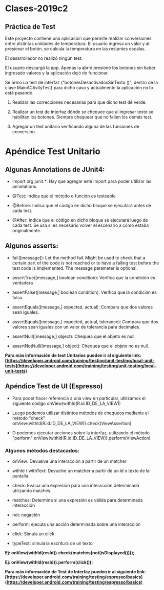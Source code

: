 
# Clases-2019c2
## Práctica de Test

Este proyecto contiene una aplicación que permite realizar conversiones entre distintas unidades de temperatura. El usuario ingresa un valor y al presionar el botón, se calcula la temperatura en las restantes escalas.

El desarrollador no realizó ningún test.

El usuario descargó la app. Apenas la abrió presionó los botones sin haber ingresado valores y la aplicación dejó de funcionar. 

Se armó un test de interfaz ("botonesDesactivadosSinTexto ()", dentro de la clase MainACtivityTest) para dicho caso y actualmente la aplicación no lo está pasando.

1.  Realizar las correcciones necesarias para que dicho test dé verde.
    
2.  Realizar un test de interfaz dónde se chequee que al ingresar texto se habilitan los botones. Siempre chequear que no fallen los demás test.
    
3.  Agregar un test unitario verificando alguna de las funciones de conversión.
    

# Apéndice Test Unitario

## Algunas Annotations de JUnit4:

- import org.junit.*: Hay que agregar este import para poder utilizar las annotations.

- @Test: Indica que el método o función es testeable

- @Before: Indica que el código en dicho bloque se ejecutará antes de cada test.

- @After: Indica que el código en dicho bloque se ejecutará luego de cada test. Se usa si es necesario volver el escenario a cómo estaba originalmente.

## Algunos asserts:

- fail([message]): Let the method fail. Might be used to check that a certain part of the code is not reached or to have a failing test before the test code is implemented. The message parameter is optional.

- assertTrue([message,] boolean condition): Verifica que la condición es verdadera

- assertFalse([message,] boolean condition): Verifica que la condición es falsa

- assertEquals([message,] expected, actual): Compara que dos valores sean iguales.

- assertEquals([message,] expected, actual, tolerance): Compara que dos valores sean iguales con un valor de tolerancia para decimales.

- assertNull([message,] object): Chequea que el objeto es null.

- assertNotNull([message,] object): Chequea que el objeto no es null.

**Para más información de test Unitarios pueden ir al siguiente link:  [https://developer.android.com/training/testing/unit-testing/local-unit-tests](https://developer.android.com/training/testing/unit-testing/local-unit-tests)**

## Apéndice Test de UI (Espresso)

-   Para poder hacer referencia a una view en particular, utilizamos el siguiente código onView(withId(R.id.ID_DE_LA_VIEW))
    
-   Luego podemos utilizar distintos métodos de chequeos mediante el método "check" onView(withId(R.id.ID_DE_LA_VIEW)).check(ViewAssertion)
    
-   O podemos ejecutar acciones sobre la interfaz, utilizando el método "perform" onView(withId(R.id.ID_DE_LA_VIEW)).perform(ViewAction)
    

### Algunos métodos destacados:

- onView: Devuelve una interacción a partir de un matcher

- withId / withText: Devuelve un matcher a partir de un id o texto de la pantalla

- check: Evalua una expresión para una interacción determinada utilizando matches.

- matches: Determina si una expresión es válida para determinada interacción

- not: negación

- perform: ejecuta una acción determinada sobre una interacción

- click: Simula un click

- typeText: simula la escritura de un texto

**Ej: onView(withId(resId)).check(matches(not(isDisplayed())));**

**Ej: onView(withId(resId)).perform(click());**

**Para más información de Test de Interfaz pueden ir al siguiente link:[https://developer.android.com/training/testing/espresso/basics](https://developer.android.com/training/testing/espresso/basics)**